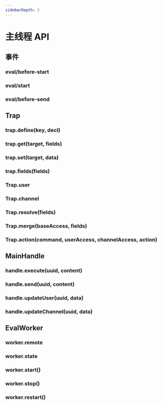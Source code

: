 ```yaml
---
sidebarDepth: 2
---
```


# 主线程 API

## 事件

### eval/before-start

### eval/start

### eval/before-send

## Trap

### trap.define(key, decl)

### trap.get(target, fields)

### trap.set(target, data)

### trap.fields(fields)

### Trap.user

### Trap.channel

### Trap.resolve(fields)

### Trap.merge(baseAccess, fields)

### Trap.action(command, userAccess, channelAccess, action)

## MainHandle

### handle.execute(uuid, content)

### handle.send(uuid, content)

### handle.updateUser(uuid, data)

### handle.updateChannel(uuid, data)

## EvalWorker

### worker.remote

### worker.state

### worker.start()

### worker.stop()

### worker.restart()

